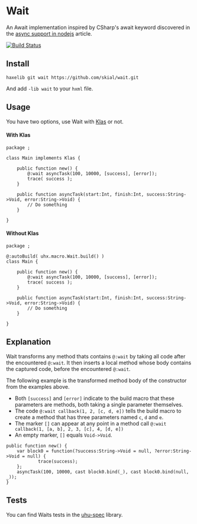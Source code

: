 Wait
====

An Await implementation inspired by CSharp's await keyword 
discovered in the [async support in nodejs](https://github.com/koush/node/wiki/"async"-support-in-node.js)
article.

[![Build Status](https://next.travis-ci.org/skial/wait.svg?branch=master)](https://next.travis-ci.org/skial/wait)

## Install

`haxelib git wait https://github.com/skial/wait.git`

And add `-lib wait` to your `hxml` file.
	
## Usage

You have two options, use Wait with [Klas](https://github.com/skial/klas/) or not.

#### With Klas

```
package ;

class Main implements Klas {
	
	public function new() {
		@:wait asyncTask(100, 10000, [success], [error]);
		trace( success );
	}
	
	public function asyncTask(start:Int, finish:Int, success:String->Void, error:String->Void) {
		// Do something
	}
	
}
```

#### Without Klas

```
package ;

@:autoBuild( uhx.macro.Wait.build() )
class Main {
	
	public function new() {
		@:wait asyncTask(100, 10000, [success], [error]);
		trace( success );
	}
	
	public function asyncTask(start:Int, finish:Int, success:String->Void, error:String->Void) {
		// Do something
	}
	
}
```

## Explanation

Wait transforms any method thats contains `@:wait` by taking all code after the
encountered `@:wait`. It then inserts a local method whose body contains 
the captured code, before the encountered `@:wait`.

The following example is the transformed method body of the constructor from the
examples above.

+ Both `[success]` and `[error]` indicate to the build macro that these parameters
are methods, both taking a single parameter themselves.
+ The code `@:wait callback(1, 2, [c, d, e])` tells the build macro to create a
method that has three parameters named `c`, `d` and `e`.
+ The marker `[]` can appear at any point in a method call `@:wait callback(1, [a, b], 2, 3, [c], 4, [d, e])`
+ An empty marker, `[]` equals `Void->Void`.

```
public function new() {
    var block0 = function(?success:String->Void = null, ?error:String->Void = null) {
            trace(success);
    };
    asyncTask(100, 10000, cast block0.bind(_), cast block0.bind(null, _));
}
```

## Tests

You can find Waits tests in the [uhu-spec](https://github.com/skial/uhu-spec/blob/master/src/uhx/macro/WaitSpec.hx) library.